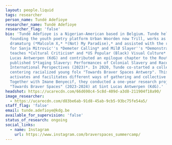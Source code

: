 ```yaml
---
layout: people.liquid
tags: researcher
person_name: Tundé Adefioye
researcher_name: Tundé Adefioye
researcher_flag: 'false'
bio: 'Tundé Adefioye is a Nigerian-American based in Belgium. Tunde helped
  founding the youth poetry platform Urban Woorden now Trill, works as a
  dramaturg (*Malcolm X,* *(Not) My Paradise),* and assisted with the research
  for Sanja Mitrovic''s *Demeter Calling* and MilØ Slayer''s *Demonstratio*. Tunde
  teaches *Cultural Criticism* and *US Popular (Black) Visual Culture* at Sint
  Lucas Antwerpen (KdG) and contributed an epilogue chapter to the Routledge
  published S*taging Slavery: Performances of Colonial Slavery and Race from
  International Perspectives (2023)*. In 2020, Tunde co-started a collective
  centering racialized young folx "Towards Braver Spaces Antwerp". This space
  activates and facilitates different ways of gathering and collective care.
  Together with Imane Benyecif, they conducted a one-year research project
  "Towards Braver Spaces" (2023-2024) at Sint Lucas Antwerpen (KdG).'
headshot: https://ucarecdn.com/66d698c4-5c8d-409d-a3d8-211904f18a90/
image_researcher:
  - https://ucarecdn.com/d83be6ab-91d8-45ab-9cb5-93bc75fe54a5/
staff_flag: 'false'
email: tunde.adefioye@kdg.be
available_for_supervision: 'false'
status_of_research: ongoing
social_links:
  - name: Instagram
    url: https://www.instagram.com/braverspaces_summercamp/
---
```

